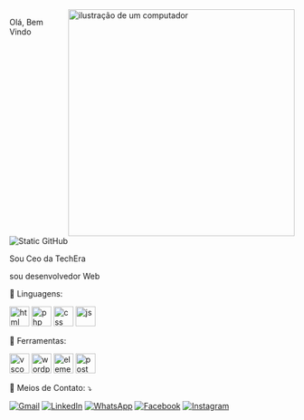 
<img src="https://raw.githubusercontent.com/MicaelliMedeiros/micaellimedeiros/master/image/computer-illustration.png" alt="ilustração de um computador" min-width="400px" max-width="400px" width="400px" align="right">


Olá, Bem Vindo

<img src="https://img.shields.io/static/v1?label=Overview&message=DANIEl&color=f8efd4&style=for-the-badge&logo=GitHub" alt="Static GitHub">
<p>Sou Ceo da TechEra<br/> 
  
  sou desenvolvedor Web</p>

<p align="left">
  🦄 Linguagens: 
  
  <img src="https://cdn-icons-png.flaticon.com/128/1051/1051328.png" alt="html" width=35px/></a>
  <img src="https://cdn-icons-png.flaticon.com/128/1/1975.png" alt="php" width=35px/></a>
  <img src="https://cdn-icons-png.flaticon.com/128/732/732007.png" alt="css" width=35px/></a>
  <img src="https://cdn-icons-png.flaticon.com/128/721/721671.png" alt="js" width=35px/></a>
  
</p>

<p align="left">
  💼 Ferramentas:
  
   <img src="https://cdn-icons-png.flaticon.com/128/15713/15713436.png" alt="vscode" width=35px /></a>
   <img src="https://cdn-icons-png.flaticon.com/128/270/270832.png" alt="wordpress" width=35px/></a>
   <img src="https://cdn-icons-png.flaticon.com/128/5968/5968699.png" alt="elementor" width=35px/></a>
   <img src="https://cdn-icons-png.flaticon.com/128/10464/10464247.png" alt="post" width=35px/></a>
</p>
<p align="left">
  💌 Meios de Contato: ⤵️
</p>

<p align="left">
  <a href="#" title="Gmail">
  <img src="https://img.shields.io/badge/-Gmail-FF0000?style=flat-square&labelColor=FF0000&logo=gmail&logoColor=white&link=LINK-DO-SEU-GMAIL" alt="Gmail"/></a>
  <a href="https://www.linkedin.com/in/daniel-souza-263b63238/" title="LinkedIn">
  <img src="https://img.shields.io/badge/-Linkedin-0e76a8?style=flat-square&logo=Linkedin&logoColor=white&link=LINK-DO-SEU-LINKEDIN" alt="LinkedIn"/></a>
  <a href="https://w.app/1gtval" title="WhatsApp">
  <img src="https://img.shields.io/badge/-WhatsApp-25d366?style=flat-square&labelColor=25d366&logo=whatsapp&logoColor=white&link=API-DO-SEU-WHATSAPP" alt="WhatsApp"/></a>
  <a href="https://www.facebook.com/daniel.desouzasantos.35?locale=pt_BR" title="Facebook">
  <img src="https://img.shields.io/badge/-Facebook-3b5998?style=flat-square&labelColor=3b5998&logo=facebook&logoColor=white&link=LINK-DO-SEU-FACEBOOK" alt="Facebook"/></a>
  <a href="https://www.instagram.com/nielvbsouza/" title="Instagram">
  <img src="https://img.shields.io/badge/-Instagram-DF0174?style=flat-square&labelColor=DF0174&logo=instagram&logoColor=white&link=LINK-DO-SEU-INSTAGRAM" alt="Instagram"/></a>
</p>
